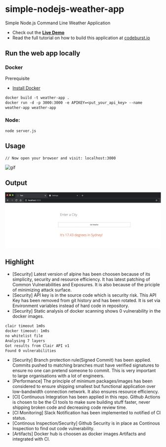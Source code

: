 # simple-nodejs-weather-app
Simple Node.js Command Line Weather Application

* Check out the **[Live Demo](https://simple-nodejs-weather-app-irhhpddsku.now.sh/)**
* Read the full tutorial on how to build this application at [codeburst.io](https://codeburst.io)
## Run the web app locally
### Docker
Prerequisite
* [Install Docker](https://docs.docker.com/get-docker/)
```
docker build -t weather-app .
docker run -d -p 3000:3000 -e APIKEY=<put_your_api_key> --name weather-app weather-app
```
### Node:
```
node server.js
```
## Usage
```
// Now open your browser and visit: localhost:3000
```
![gif](https://github.com/bmorelli25/simple-nodejs-weather-app/blob/master/giphy.gif?raw=true 'website gif')

## Output
![Result](./result.png)

## Highlight
* [Security] Latest version of alpine has been choosen because of its simplicity, security and resource efficiency. It has latest patching of Common Vulnerabilities and Exposures. It is also because of the priciple of minimizing attack surface.
* [Security] API key is in the source code which is security risk. This API Key has been removed from git history and has been rotated. It is set via Environment variables instead of hard code in repository.
* [Security] Static analysis of docker scanning shows 0 vulnerability in the docker images.
```
clair timeout 1m0s
docker timeout: 1m0s
no whitelist file
Analysing 7 layers
Got results from Clair API v1
Found 0 vulnerabilities
```
* [Security] Branch protection rule(Signed Commit) has been applied. Commits pushed to matching branches must have verified signatures to ensure no one can pretend someone to commit. This is very important to large organisations with a lot of engineers.
* [Performance] The principle of minimum packages/images has been considered to ensure shipping smallest but functional application over low-bandwidth connection network. It also ensures resource efficiency.
* [CI] Continuous Integration has been applied in this repo. Github Actions is chosen to be the CI tools to make sure building stuff faster, never shipping broken code and decreasing code review time.
* [CI Monitoring] Slack Notification has been implemented to notified of CI status.
* [Continous Inspection/Security] Github Security is in place as Continous Inspection to find out code vulnerability.
* [Artifacts] Docker hub is choosen as docker images Artifacts and integrated with CI.

